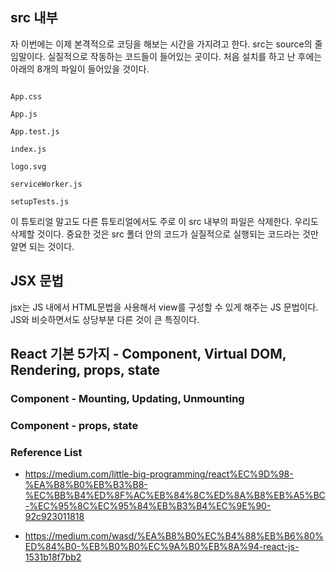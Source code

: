 ## src 내부 

자 이번에는 이제 본격적으로 코딩을 해보는 시간을 가지려고 한다. src는 source의 줄임말이다. 실질적으로 작동하는 코드들이 들어있는 곳이다. 처음 설치를 하고 난 후에는 아래의 8개의 파일이 들어있을 것이다. 

~~~

App.css

App.js

App.test.js

index.js

logo.svg

serviceWorker.js

setupTests.js

~~~

이 튜토리얼 말고도 다른 튜토리얼에서도 주로 이 src 내부의 파일은 삭제한다. 우리도 삭제할 것이다. 중요한 것은 src 폴더 안의 코드가 실질적으로 실행되는 코드라는 것만 알면 되는 것이다. 

## JSX 문법 

jsx는 JS 내에서 HTML문법을 사용해서 view를 구성할 수 있게 해주는 JS 문법이다. JS와 비슷하면서도 상당부분 다른 것이 큰 특징이다. 



## React 기본 5가지 - Component, Virtual DOM, Rendering, props, state


### Component - Mounting, Updating, Unmounting 

### Component - props, state

### Reference List 

- https://medium.com/little-big-programming/react%EC%9D%98-%EA%B8%B0%EB%B3%B8-%EC%BB%B4%ED%8F%AC%EB%84%8C%ED%8A%B8%EB%A5%BC-%EC%95%8C%EC%95%84%EB%B3%B4%EC%9E%90-92c923011818

- https://medium.com/wasd/%EA%B8%B0%EC%B4%88%EB%B6%80%ED%84%B0-%EB%B0%B0%EC%9A%B0%EB%8A%94-react-js-1531b18f7bb2

